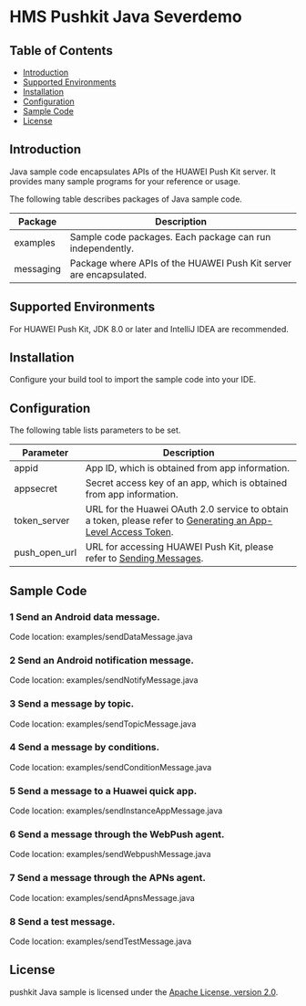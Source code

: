 # HMS Pushkit Java Severdemo


## Table of Contents

 * [Introduction](#introduction)
 * [Supported Environments](#supported-environments)
 * [Installation](#installation)
 * [Configuration ](#configuration )
 * [Sample Code](#sample-code)
 * [License](#license)
 
 
## Introduction

Java sample code encapsulates APIs of the HUAWEI Push Kit server. It provides many sample programs for your reference or usage.

The following table describes packages of Java sample code.

| Package | Description |
| ---- | ---- |
| examples | Sample code packages. Each package can run independently. |
| messaging | Package where APIs of the HUAWEI Push Kit server are encapsulated. |

## Supported Environments

For HUAWEI Push Kit, JDK 8.0 or later and IntelliJ IDEA are recommended.

## Installation
Configure your build tool to import the sample code into your IDE.

## Configuration 

The following table lists parameters to be set.

| Parameter | Description |
| ---- | ---- |
| appid | App ID, which is obtained from app information. |
| appsecret | Secret access key of an app, which is obtained from app information. |
| token_server | URL for the Huawei OAuth 2.0 service to obtain a token, please refer to [Generating an App-Level Access Token](https://developer.huawei.com/consumer/en/doc/development/parts-Guides/generating_app_level_access_token). |
| push_open_url | URL for accessing HUAWEI Push Kit, please refer to [Sending Messages](https://developer.huawei.com/consumer/en/doc/development/HMS-References/push-sendapi). |

## Sample Code

### 1 Send an Android data message.
Code location: examples/sendDataMessage.java

### 2 Send an Android notification message.
Code location: examples/sendNotifyMessage.java

### 3 Send a message by topic.
Code location: examples/sendTopicMessage.java

### 4 Send a message by conditions.
Code location: examples/sendConditionMessage.java

### 5 Send a message to a Huawei quick app.
Code location: examples/sendInstanceAppMessage.java

### 6 Send a message through the WebPush agent.
Code location: examples/sendWebpushMessage.java

### 7 Send a message through the APNs agent.
Code location: examples/sendApnsMessage.java

### 8 Send a test message.
Code location: examples/sendTestMessage.java

##  License

pushkit Java sample is licensed under the [Apache License, version 2.0](http://www.apache.org/licenses/LICENSE-2.0).

